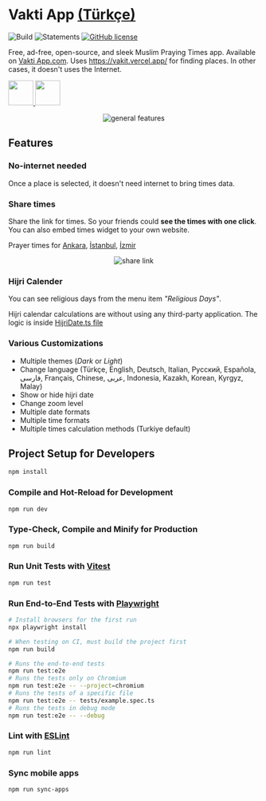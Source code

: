 # Vakti App [(Türkçe)](BENİOKU.md)

![Build](https://github.com/canbax/vaktiapp/actions/workflows/build-and-test.yml/badge.svg) ![Statements](https://img.shields.io/badge/statements-88.89%25-yellow.svg?style=flat) [![GitHub license](https://img.shields.io/badge/license-MIT-blue.svg)](https://github.com/canbax/vaktiapp/blob/main/LICENSE)

Free, ad-free, open-source, and sleek Muslim Praying Times app. Available on [Vakti App.com](https://vaktiapp.com). Uses https://vakit.vercel.app/ for finding places. In other cases, it doesn't uses the Internet.

<a href="https://apps.apple.com/tr/app/vakti-app/id6743095525" target="_blank">
    <img src="https://developer.apple.com/assets/elements/badges/download-on-the-app-store.svg" height="50">
</a>
<a href="https://play.google.com/store/apps/details?id=com.vakti.app" target="_blank">
    <img src="https://upload.wikimedia.org/wikipedia/commons/7/78/Google_Play_Store_badge_EN.svg" height="50">
</a>

<p align="center">
  <img src="doc/show-case.gif" title="general features"/>
</p>

## Features

### No-internet needed

Once a place is selected, it doesn't need internet to bring times data.

### Share times

Share the link for times. So your friends could **see the times with one click**. You can also embed times widget to your own website.

Prayer times for [Ankara](https://www.vaktiapp.com/share?city=311034&theme=light&isShowHijri=1&year=YYYY&month=MMMM&weekDay=DDDD&time=XX%3AYY%3AZZ&method=Turkey&madhab=shafi&zoom=1&language=tr), [İstanbul](https://www.vaktiapp.com/share?city=311922&theme=light&isShowHijri=1&year=YYYY&month=MMMM&weekDay=DDDD&time=XX%3AYY%3AZZ&method=Turkey&madhab=shafi&zoom=1&language=tr), [İzmir](https://www.vaktiapp.com/share?city=311955&theme=light&isShowHijri=1&year=YYYY&month=MMMM&weekDay=DDDD&time=XX%3AYY%3AZZ&method=Turkey&madhab=shafi&zoom=1&language=tr)

<p align="center">
  <img src="doc/share.gif" title="share link"/>
</p>

### Hijri Calender

You can see religious days from the menu item _"Religious Days"_.

Hijri calendar calculations are without using any third-party application. The logic is inside [HijriDate.ts file](https://github.com/canbax/vaktiapp/blob/master/src/util/HijriDate.ts)

### Various Customizations

- Multiple themes (_Dark_ or _Light_)
- Change language (Türkçe, English, Deutsch, Italian, Pусский, Española, فارسی, Français, Chinese, عربى, Indonesia, Kazakh, Korean, Kyrgyz, Malay)
- Show or hide hijri date
- Change zoom level
- Multiple date formats
- Multiple time formats
- Multiple times calculation methods (Turkiye default)

## Project Setup for Developers

```sh
npm install
```

### Compile and Hot-Reload for Development

```sh
npm run dev
```

### Type-Check, Compile and Minify for Production

```sh
npm run build
```

### Run Unit Tests with [Vitest](https://vitest.dev/)

```sh
npm run test
```

### Run End-to-End Tests with [Playwright](https://playwright.dev)

```sh
# Install browsers for the first run
npx playwright install

# When testing on CI, must build the project first
npm run build

# Runs the end-to-end tests
npm run test:e2e
# Runs the tests only on Chromium
npm run test:e2e -- --project=chromium
# Runs the tests of a specific file
npm run test:e2e -- tests/example.spec.ts
# Runs the tests in debug mode
npm run test:e2e -- --debug
```

### Lint with [ESLint](https://eslint.org/)

```sh
npm run lint
```

### Sync mobile apps

```sh
npm run sync-apps
```

